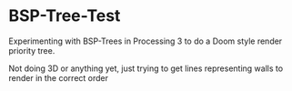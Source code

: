 # BSP-Tree-Test
Experimenting with BSP-Trees in Processing 3 to do a Doom style render priority tree.

Not doing 3D or anything yet, just trying to get lines representing walls to render in the correct order 
